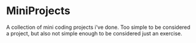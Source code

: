 # MiniProjects
A collection of mini coding projects i've done. Too simple to be considered a project, but also not simple enough to be considered just an exercise. 
